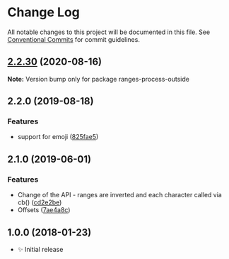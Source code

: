 # Change Log

All notable changes to this project will be documented in this file.
See [Conventional Commits](https://conventionalcommits.org) for commit guidelines.

## [2.2.30](https://gitlab.com/codsen/codsen/compare/ranges-process-outside@2.2.29...ranges-process-outside@2.2.30) (2020-08-16)

**Note:** Version bump only for package ranges-process-outside





## 2.2.0 (2019-08-18)

### Features

- support for emoji ([825fae5](https://gitlab.com/codsen/codsen/commit/825fae5))

## 2.1.0 (2019-06-01)

### Features

- Change of the API - ranges are inverted and each character called via cb() ([cd2e2be](https://gitlab.com/codsen/codsen/commit/cd2e2be))
- Offsets ([7ae4a8c](https://gitlab.com/codsen/codsen/commit/7ae4a8c))

## 1.0.0 (2018-01-23)

- ✨ Initial release
